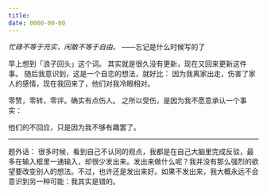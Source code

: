 ```yaml
---
title: 
date: 0000-00-00
---
```

*忙碌不等于充实，闲散不等于自由。*
——忘记是什么时候写的了

早上想到「浪子回头」这个词。
其实就是很久没有更新，现在又回来更新这件事。
随后我意识到，这是一个自恋的想法，就好比：
因为我离家出走，伤害了家人的感情，现在我回来了，他们对我冷眼相对。

零赞，零转，零评。确实有点伤人。
之所以受伤，是因为我不愿意承认一个事实：

他们的不回应，只是因为我不够有趣罢了。

---
题外话：
很多时候，看到自己不认同的观点，我都是在自己大脑里完成反驳，最多在输入框里一通输入，却很少发出来。发出来做什么呢？我并没有那么强烈的欲望要改变别人的想法。不过，也许还是发出来好。如果不发出来，我大概永远不会意识到另一种可能：我其实是错的。
